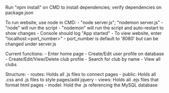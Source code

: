 Run "npm install" on CMD to install dependencies; verify dependencies on package.json

To run website, use node in CMD:
    - "node server.js"; "nodemon server.js"
        - "node" will run the script
        - "nodemon" will run the script and auto-restart to show changes
    - Console should log "App started"
    - To view website, enter "localhost:<port_number>"
        - port_number is default to '8080' but can be changed under server.js

Current functions:
    - Enter home page
    - Create/Edit user profile on database
    - Create/Edit/View/Delete club profile
    - Search for club by name
    - View all clubs
    

Structure:
    - routes:
        Holds all .js files to connect pages
    - public:
        Holds all .css and .js files to style pages/add jquery
    - views:
        Holds all .ejs files that format html pages
    - model:
        Hold the .js referencing the MySQL database

